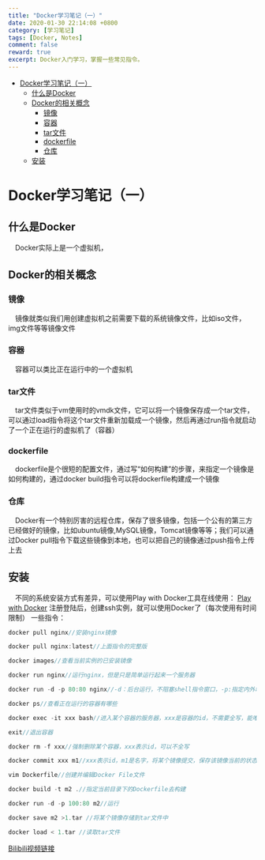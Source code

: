 ```yaml
---
title: "Docker学习笔记（一）"
date: 2020-01-30 22:14:08 +0800
category: [学习笔记]
tags: [Docker, Notes]
comment: false
reward: true
excerpt: Docker入门学习，掌握一些常见指令。
---
```

- [Docker学习笔记（一）](#docker-------)
  * [什么是Docker](#---docker)
  * [Docker的相关概念](#docker-----)
    + [镜像](#--)
    + [容器](#--)
    + [tar文件](#tar--)
    + [dockerfile](#dockerfile)
    + [仓库](#--)
  * [安装](#--)



# Docker学习笔记（一）
## 什么是Docker
&emsp;Docker实际上是一个虚拟机，
## Docker的相关概念
### 镜像
&emsp;镜像就类似我们用创建虚拟机之前需要下载的系统镜像文件，比如iso文件，img文件等等镜像文件
### 容器
&emsp;容器可以类比正在运行中的一个虚拟机 
### tar文件
&emsp;tar文件类似于vm使用时的vmdk文件，它可以将一个镜像保存成一个tar文件，可以通过load指令将这个tar文件重新加载成一个镜像，然后再通过run指令就启动了一个正在运行的虚拟机了（容器）
### dockerfile
&emsp;dockerfile是个很短的配置文件，通过写“如何构建”的步骤，来指定一个镜像是如何构建的，通过docker build指令可以将dockerfile构建成一个镜像
### 仓库
&emsp;Docker有一个特别厉害的远程仓库，保存了很多镜像，包括一个公有的第三方已经做好的镜像，比如ubuntu镜像,MySQL镜像，Tomcat镜像等等；我们可以通过Docker pull指令下载这些镜像到本地，也可以把自己的镜像通过push指令上传上去
## 安装
&emsp;不同的系统安装方式有差异，可以使用Play with Docker工具在线使用：
[Play with Docker](https://labs.play-with-docker.com/)
注册登陆后，创建ssh实例，就可以使用Docker了（每次使用有时间限制）
一些指令：
```java
docker pull nginx//安装nginx镜像

docker pull nginx:latest//上面指令的完整版

docker images//查看当前实例的已安装镜像

docker run nginx//运行nginx，但是只是简单运行起来一个服务器

docker run -d -p 80:80 nginx//-d：后台运行，不阻塞shell指令窗口，-p:指定内外端口映射，将内部80端口和外部80端口做一个简单的映射；运行起来后，控制台打印的遗传字符是这个容器的id；可以通过指定不同的端口，启动多个服务器

docker ps//查看正在运行的容器有哪些

docker exec -it xxx bash//进入某个容器的服务器，xxx是容器的id，不需要全写，能唯一标识即可

exit//退出容器

docker rm -f xxx//强制删除某个容器，xxx表示id，可以不全写

docker commit xxx m1//xxx表示id，m1是名字，将某个镜像提交，保存该镜像当前的状态

vim Dockerfile//创建并编辑Docker File文件

docker build -t m2 .//指定当前目录下的Dockerfile去构建

docker run -d -p 100:80 m2//运行

docker save m2 >1.tar //将某个镜像存储到tar文件中

docker load < 1.tar //读取tar文件
```
[Bilibili视频链接](https://www.bilibili.com/video/av58402749?from=search&seid=8782925687758767990)